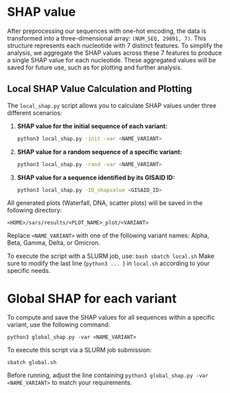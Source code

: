 # SHAP value 

After preprocessing our sequences with one-hot encoding, the data is transformed into a three-dimensional array: `(NUM_SEQ, 29891, 7)`. This structure represents each nucleotide with 7 distinct features. To simplify the analysis, we aggregate the SHAP values across these 7 features to produce a single SHAP value for each nucleotide. These aggregated values will be saved for future use, such as for plotting and further analysis.

## Local SHAP Value Calculation and Plotting

The `local_shap.py` script allows you to calculate SHAP values under three different scenarios:

1. **SHAP value for the initial sequence of each variant:**
   ```bash
   python3 local_shap.py -init -var <NAME_VARIANT>
2. **SHAP value for a random sequence of a specific variant:**
    ```bash
    python3 local_shap.py -rand -var <NAME_VARIANT>

3. **SHAP value for a sequence identified by its GISAID ID:**
    ``` bash
    python3 local_shap.py -ID_shapvalue <GISAID_ID>


All generated plots (Waterfall, DNA, scatter plots) will be saved in the following directory:
```
<HOME>/sars/results/<PLOT_NAME>_plot/<VARIANT>
```

Replace `<NAME_VARIANT>` with one of the following variant names: Alpha, Beta, Gamma, Delta, or Omicron.

To execute the script with a SLURM job, use: ```bash sbatch local.sh```
Make sure to modify the last line (`python3 ... `) in `local.sh` according to your specific needs.


# Global SHAP for each variant
To compute and save the SHAP values for all sequences within a specific variant, use the following command:
```
python3 global_shap.py -var <NAME_VARIANT>
```
To execute this script via a SLURM job submission:
```
sbatch global.sh
```
Before running, adjust the line containing ``` python3 global_shap.py -var <NAME_VARIANT> ``` to match your requirements.